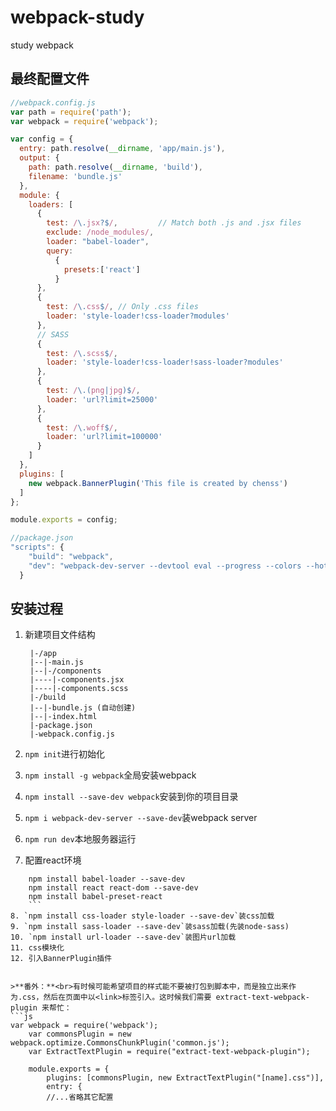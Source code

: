 # webpack-study
study webpack
## 最终配置文件

```js
//webpack.config.js
var path = require('path');
var webpack = require('webpack');

var config = {
  entry: path.resolve(__dirname, 'app/main.js'),
  output: {
    path: path.resolve(__dirname, 'build'),
    filename: 'bundle.js'
  },
  module: {
    loaders: [
      {
        test: /\.jsx?$/,         // Match both .js and .jsx files
        exclude: /node_modules/, 
        loader: "babel-loader", 
        query:
          {
            presets:['react']
          }
      },
      {
        test: /\.css$/, // Only .css files
        loader: 'style-loader!css-loader?modules' 
      },
      // SASS
      {
        test: /\.scss$/,
        loader: 'style-loader!css-loader!sass-loader?modules'
      },
      {
        test: /\.(png|jpg)$/,
        loader: 'url?limit=25000'
      },
      {
        test: /\.woff$/,
        loader: 'url?limit=100000'
      }
    ]
  },
  plugins: [
    new webpack.BannerPlugin('This file is created by chenss')
  ]
};

module.exports = config;
```
```js
//package.json
"scripts": {
    "build": "webpack",
    "dev": "webpack-dev-server --devtool eval --progress --colors --hot --content-base build"
  }
```
## 安装过程
1. 新建项目文件结构

		|-/app
		|--|-main.js
		|--|-/components
		|----|-components.jsx
		|----|-components.scss
		|-/build
		|--|-bundle.js (自动创建)
		|--|-index.html
		|-package.json
		|-webpack.config.js
2. `npm init`进行初始化
3. `npm install -g webpack`全局安装webpack
4. `npm install --save-dev webpack`安装到你的项目目录
5. `npm i webpack-dev-server --save-dev`装webpack server
6. `npm run dev`本地服务器运行
7. 配置react环境
```
	npm install babel-loader --save-dev
	npm install react react-dom --save-dev 
	npm install babel-preset-react
	```
8. `npm install css-loader style-loader --save-dev`装css加载
9. `npm install sass-loader --save-dev`装sass加载(先装node-sass)
10. `npm install url-loader --save-dev`装图片url加载
11. css模块化
12. 引入BannerPlugin插件

	
>**番外：**<br>有时候可能希望项目的样式能不要被打包到脚本中，而是独立出来作为.css，然后在页面中以<link>标签引入。这时候我们需要 extract-text-webpack-plugin 来帮忙：
```js
var webpack = require('webpack');
    var commonsPlugin = new webpack.optimize.CommonsChunkPlugin('common.js');
    var ExtractTextPlugin = require("extract-text-webpack-plugin");
 
    module.exports = {
        plugins: [commonsPlugin, new ExtractTextPlugin("[name].css")],
        entry: {
        //...省略其它配置
```
